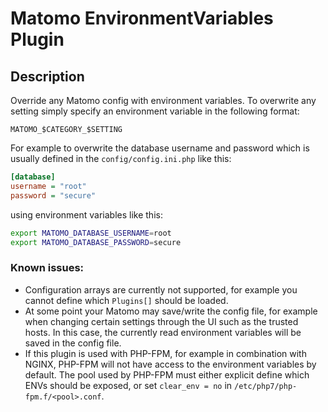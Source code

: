 # Matomo EnvironmentVariables Plugin

## Description

Override any Matomo config with environment variables. To overwrite any setting simply specify an environment variable in the following format:

```
MATOMO_$CATEGORY_$SETTING
```

For example to overwrite the database username and password which is usually defined in the `config/config.ini.php` like this:

```ini
[database]
username = "root"
password = "secure"
```

using environment variables like this:

```bash
export MATOMO_DATABASE_USERNAME=root
export MATOMO_DATABASE_PASSWORD=secure
```

### Known issues:
* Configuration arrays are currently not supported, for example you cannot define which `Plugins[]` should be loaded.
* At some point your Matomo may save/write the config file, for example when changing certain settings through the UI such as the trusted hosts. In this case, the currently read environment variables will be saved in the config file.
* If this plugin is used with PHP-FPM, for example in combination with NGINX, PHP-FPM will not have access to the environment variables by default. The pool used by PHP-FPM must either explicit define which ENVs should be exposed, or set `clear_env = no` in `/etc/php7/php-fpm.f/<pool>.conf`.

